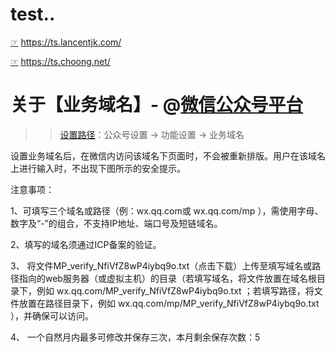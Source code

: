 # test..

[☞](https://github.com/lancentjk/ts) https://ts.lancentjk.com/

[☞](https://github.com/inchoong/ts/) https://ts.choong.net/

# 关于【业务域名】- @[微信公众号平台](https://mp.weixin.qq.com/)

>> [设置路径](https://mp.weixin.qq.com/)：公众号设置 -> 功能设置 -> 业务域名

设置业务域名后，在微信内访问该域名下页面时，不会被重新排版。用户在该域名上进行输入时，不出现下图所示的安全提示。

注意事项：

1、可填写三个域名或路径（例：wx.qq.com或 wx.qq.com/mp ），需使用字母、数字及“-”的组合，不支持IP地址、端口号及短链域名。

2、填写的域名须通过ICP备案的验证。

3、 将文件MP_verify_NfiVfZ8wP4iybq9o.txt（点击下载）上传至填写域名或路径指向的web服务器（或虚拟主机）的目录（若填写域名，将文件放置在域名根目录下，例如 wx.qq.com/MP_verify_NfiVfZ8wP4iybq9o.txt ；若填写路径，将文件放置在路径目录下，例如 wx.qq.com/mp/MP_verify_NfiVfZ8wP4iybq9o.txt ），并确保可以访问。

4、 一个自然月内最多可修改并保存三次，本月剩余保存次数：5
